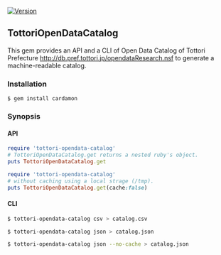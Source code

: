 [![Version](https://img.shields.io/gem/v/cardamon.svg)](https://rubygems.org/gems/tottori-opendata-catalog)

## TottoriOpenDataCatalog

This gem provides an API and a CLI of Open Data Catalog of Tottori Prefecture http://db.pref.tottori.jp/opendataResearch.nsf to generate a machine-readable catalog.

### Installation

    $ gem install cardamon

### Synopsis

#### API

``` ruby
require 'tottori-opendata-catalog'
# TottoriOpenDataCatalog.get returns a nested ruby's object.
puts TottoriOpenDataCatalog.get
```

``` ruby
require 'tottori-opendata-catalog'
# without caching using a local strage (/tmp).
puts TottoriOpenDataCatalog.get(cache:false)
```

#### CLI

``` sh
$ tottori-opendata-catalog csv > catalog.csv
```

``` sh
$ tottori-opendata-catalog json > catalog.json
```

``` sh
$ tottori-opendata-catalog json --no-cache > catalog.json
```